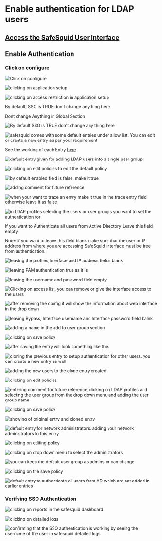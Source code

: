 # Enable authentication for LDAP users

## [Access the SafeSquid User Interface](https://help.safesquid.com/portal/en/kb/articles/access-the-safesquid-user-interface)

## Enable Authentication

### Click on configure

![Click on configure](/img/How_To/Enable_authentication_for_LDAP_users/image1.webp)

![clicking on application setup](/img/How_To/Enable_authentication_for_LDAP_users/image2.webp)

![clicking on access restriction in application setup ](/img/How_To/Enable_authentication_for_LDAP_users/image3.webp)

By default, SSO is TRUE don't change anything here

Dont change Anything in Global Section

![By default SSO is TRUE don't change any thing here](/img/How_To/Enable_authentication_for_LDAP_users/image4.webp)

![safesquid comes with some default entries under allow list. You can edit or create a new entry as per your requirement](/img/How_To/Enable_authentication_for_LDAP_users/image5.webp)

See the working of each Entry [here](https://help.safesquid.com/portal/en/kb/articles/working-of-default-entries-in-access-restrictions)

![default entry given for adding LDAP users into a single user group](/img/How_To/Enable_authentication_for_LDAP_users/image6.webp)

![clicking on edit policies to edit the default policy](/img/How_To/Enable_authentication_for_LDAP_users/image7.webp)

![by default enabled field is false. make it true ](/img/How_To/Enable_authentication_for_LDAP_users/image8.webp)

![adding comment for future reference](/img/How_To/Enable_authentication_for_LDAP_users/image9.webp)

![when your want to trace an entry make it true in the trace entry field otherwise leave it as false](/img/How_To/Enable_authentication_for_LDAP_users/image10.webp)

![in LDAP profiles selecting the users or user groups you want to set the authentication for](/img/How_To/Enable_authentication_for_LDAP_users/image11.webp)

If you want to Authenticate all users from Active Directory Leave this field empty.

Note: If you want to leave this field blank make sure that the user or IP address from where you are accessing SafeSquid interface must be free from authentication.

![leaving the profiles,Interface and IP address fields blank](/img/How_To/Enable_authentication_for_LDAP_users/image12.webp)

![leaving PAM authentication true as it is](/img/How_To/Enable_authentication_for_LDAP_users/image13.webp)

![leaving the username and password field empty](/img/How_To/Enable_authentication_for_LDAP_users/image14.webp)

![Clicking on access list, you can remove or give the interface access to the users](/img/How_To/Enable_authentication_for_LDAP_users/image15.webp)

![after removing the config it will show the information about web interface in the drop down](/img/How_To/Enable_authentication_for_LDAP_users/image16.webp)

![leaving Bypass, Interface username and Interface password field balnk](/img/How_To/Enable_authentication_for_LDAP_users/image17.webp)

![adding a name in the add to user group section](/img/How_To/Enable_authentication_for_LDAP_users/image18.webp)

![clicking on save policy](/img/How_To/Enable_authentication_for_LDAP_users/image19.webp)

![after saving the entry will look something like this](/img/How_To/Enable_authentication_for_LDAP_users/image20.webp)

![cloning the previous entry to setup authentication for other users. you can create a new entry as well ](/img/How_To/Enable_authentication_for_LDAP_users/image21.webp)

![adding the new users to the clone entry created](/img/How_To/Enable_authentication_for_LDAP_users/image22.webp)

![clicking on edit policies](/img/How_To/Enable_authentication_for_LDAP_users/image23.webp)

![entering comment for future reference,clicking on LDAP profiles and selecting the user group from the drop down menu and adding the user group name ](/img/How_To/Enable_authentication_for_LDAP_users/image24.webp)

![clicking on save policy](/img/How_To/Enable_authentication_for_LDAP_users/image25.webp)

![showing of original entry and cloned entry](/img/How_To/Enable_authentication_for_LDAP_users/image26.webp)

![default entry for network administrators. adding your network administrators to this entry](/img/How_To/Enable_authentication_for_LDAP_users/image27.webp)

![clicking on editing policy](/img/How_To/Enable_authentication_for_LDAP_users/image28.webp)

![clicking on drop down menu to select the administrators](/img/How_To/Enable_authentication_for_LDAP_users/image29.webp)

![you can keep the default user group as admins or can change](/img/How_To/Enable_authentication_for_LDAP_users/image30.webp)

![clicking on the save policy](/img/How_To/Enable_authentication_for_LDAP_users/image31.webp)

![default entry to authenticate all users from AD which are not added in earlier entries](/img/How_To/Enable_authentication_for_LDAP_users/image32.webp)

### Verifying SSO Authentication 

![clicking on reports in the safesquid dashboard](/img/How_To/Enable_authentication_for_LDAP_users/image33.webp)

![clicking on detailed logs](/img/How_To/Enable_authentication_for_LDAP_users/image34.webp)

![confirming that the SSO authentication is working by seeing the username of the user in safesquid detailed logs](/img/How_To/Enable_authentication_for_LDAP_users/image35.webp)
